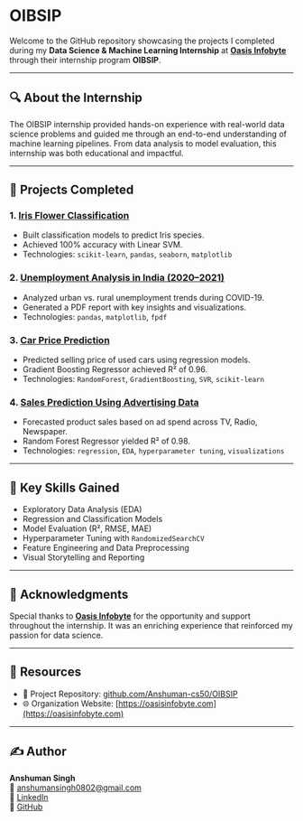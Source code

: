 # OIBSIP

Welcome to the GitHub repository showcasing the projects I completed during my **Data Science & Machine Learning Internship** at **[Oasis Infobyte](https://oasisinfobyte.com)** through their internship program **OIBSIP**.

---

## 🔍 About the Internship

The OIBSIP internship provided hands-on experience with real-world data science problems and guided me through an end-to-end understanding of machine learning pipelines. From data analysis to model evaluation, this internship was both educational and impactful.

---

## 📁 Projects Completed

### 1. [Iris Flower Classification](./Iris%20flower%20classification)
- Built classification models to predict Iris species.
- Achieved 100% accuracy with Linear SVM.
- Technologies: `scikit-learn`, `pandas`, `seaborn`, `matplotlib`

### 2. [Unemployment Analysis in India (2020–2021)](./Unemployment%20analysis)
- Analyzed urban vs. rural unemployment trends during COVID-19.
- Generated a PDF report with key insights and visualizations.
- Technologies: `pandas`, `matplotlib`, `fpdf`

### 3. [Car Price Prediction](./Car%20Price%20Prediction)
- Predicted selling price of used cars using regression models.
- Gradient Boosting Regressor achieved R² of 0.96.
- Technologies: `RandomForest`, `GradientBoosting`, `SVR`, `scikit-learn`

### 4. [Sales Prediction Using Advertising Data](./Sales%20Prediction)
- Forecasted product sales based on ad spend across TV, Radio, Newspaper.
- Random Forest Regressor yielded R² of 0.98.
- Technologies: `regression`, `EDA`, `hyperparameter tuning`, `visualizations`

---

## 🧠 Key Skills Gained

- Exploratory Data Analysis (EDA)
- Regression and Classification Models
- Model Evaluation (R², RMSE, MAE)
- Hyperparameter Tuning with `RandomizedSearchCV`
- Feature Engineering and Data Preprocessing
- Visual Storytelling and Reporting

---

## 🙌 Acknowledgments

Special thanks to **[Oasis Infobyte](https://oasisinfobyte.com)** for the opportunity and support throughout the internship. It was an enriching experience that reinforced my passion for data science.

---

## 📎 Resources

- 📁 Project Repository: [github.com/Anshuman-cs50/OIBSIP](https://github.com/Anshuman-cs50/OIBSIP)  
- 🌐 Organization Website: [https://oasisinfobyte.com](https://oasisinfobyte.com)

---

## ✍️ Author

**Anshuman Singh**  
📧 anshumansingh0802@gmail.com  
🔗 [LinkedIn](https://www.linkedin.com/in/anshuman-singh-801946207)  
🔗 [GitHub](https://github.com/Anshuman-cs50)
